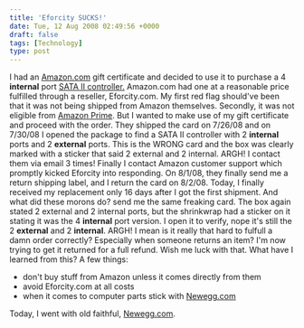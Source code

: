 ```yaml
---
title: 'Eforcity SUCKS!'
date: Tue, 12 Aug 2008 02:49:56 +0000
draft: false
tags: [Technology]
type: post
---
```


I had an [Amazon.com](http://www.amazon.com) gift certificate and decided to use it to purchase a 4 **internal** port [SATA II controller.](http://www.amazon.com/gp/product/B0018TCB36) Amazon.com had one at a reasonable price fulfilled through a reseller, Eforcity.com. My first red flag should've been that it was not being shipped from Amazon themselves. Secondly, it was not eligible from [Amazon Prime](http://www.amazon.com/gp/subs/primeclub/signup/main.html/ref=amb_link_6875622_1?pf_rd_m=ATVPDKIKX0DER&pf_rd_s=auto-sparkle&pf_rd_r=0V203J7Q8VFJH8MQZA9X&pf_rd_t=301&pf_rd_p=397776501&pf_rd_i=amazon%20prime). But I wanted to make use of my gift certificate and proceed with the order. They shipped the card on 7/26/08 and on 7/30/08 I opened the package to find a SATA II controller with 2 **internal** ports and 2 **external** ports. This is the WRONG card and the box was clearly marked with a sticker that said 2 external and 2 internal. ARGH! I contact them via email 3 times! Finally I contact Amazon customer support which promptly kicked Eforcity into responding. On 8/1/08, they finally send me a return shipping label, and I return the card on 8/2/08. Today, I finally received my replacement only 16 days after I got the first shipment. And what did these morons do? send me the same freaking card. The box again stated 2 external and 2 internal ports, but the shrinkwrap had a sticker on it stating it was the 4 **internal** port version. I open it to verify, nope it's still the 2 **external** and 2 **internal**. ARGH! I mean is it really that hard to fulfull a damn order correctly? Especially when someone returns an item? I'm now trying to get it returned for a full refund. Wish me luck with that. What have I learned from this? A few things:

*   don't buy stuff from Amazon unless it comes directly from them
*   avoid Eforcity.com at all costs
*   when it comes to computer parts stick with [Newegg.com](http://www.newegg.com)

Today, I went with old faithful, [Newegg.com](http://www.newegg.com).